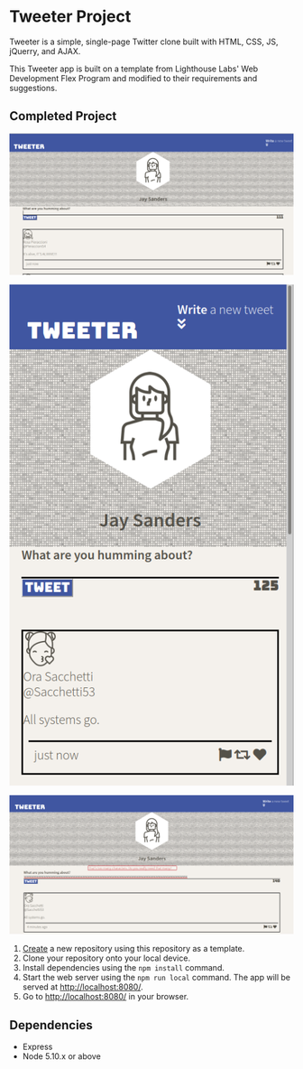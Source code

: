 # Tweeter Project

Tweeter is a simple, single-page Twitter clone built with HTML, CSS, JS, jQuerry, and AJAX.

This Tweeter app is built on a template from Lighthouse Labs' Web Development Flex Program and modified to their requirements and suggestions.

## Completed Project

!["Desktop Screenshot"](https://github.com/PlumScum/tweeterApp/blob/master/docs/desktopScreenshot.png?raw=true)

!["Mobile Screenshot"](https://github.com/PlumScum/tweeterApp/blob/master/docs/mobileScreenshot.png?raw=true)

!["Error Screenshot"](https://github.com/PlumScum/tweeterApp/blob/master/docs/errorScreenshot.png?raw=true) 

1. [Create](https://docs.github.com/en/repositories/creating-and-managing-repositories/creating-a-repository-from-a-template) a new repository using this repository as a template.
2. Clone your repository onto your local device.
3. Install dependencies using the `npm install` command.
3. Start the web server using the `npm run local` command. The app will be served at <http://localhost:8080/>.
4. Go to <http://localhost:8080/> in your browser.

## Dependencies

- Express
- Node 5.10.x or above